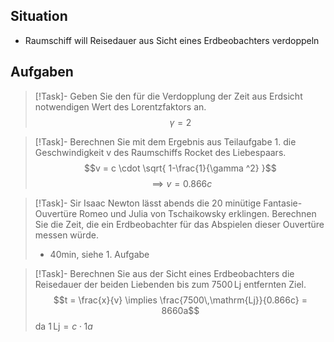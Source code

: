 ## Situation
- Raumschiff will Reisedauer aus Sicht eines Erdbeobachters verdoppeln
## Aufgaben
>[!Task]- Geben Sie den für die Verdopplung der Zeit aus Erdsicht notwendigen Wert des Lorentzfaktors an.
>$$\gamma = 2$$
<!--SR:!2025-07-06,3,230-->

>[!Task]- Berechnen Sie mit dem Ergebnis aus Teilaufgabe 1. die Geschwindigkeit v des Raumschiffs Rocket des Liebespaars.
>$$v = c \cdot \sqrt{ 1-\frac{1}{\gamma ^2} }$$
>$$\implies v = 0.866c$$

>[!Task]- Sir Isaac Newton lässt abends die 20 minütige Fantasie-Ouvertüre Romeo und Julia von Tschaikowsky erklingen. Berechnen Sie die Zeit, die ein Erdbeobachter für das Abspielen dieser Ouvertüre messen würde.
>- $40\text{min}$, siehe 1. Aufgabe
<!--SR:!2025-07-06,3,230-->

>[!Task]- Berechnen Sie aus der Sicht eines Erdbeobachters die Reisedauer der beiden Liebenden bis zum $7500\,\mathrm{Lj}$ entfernten Ziel.
>$$t = \frac{x}{v} \implies \frac{7500\,\mathrm{Lj}}{0.866c} = 8660a$$
>da $1\,\mathrm{Lj} = c \cdot 1a$
>
<!--SR:!2025-07-04,1,190-->

